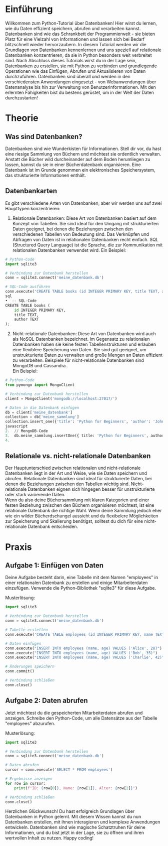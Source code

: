# Einführung
Willkommen zum Python-Tutorial über Datenbanken! Hier wirst du lernen, wie du Daten effizient speichern, abrufen und verarbeiten kannst. Datenbanken sind wie das Schrankbett der Programmierwelt - sie bieten Platz für eine Vielzahl von Informationen und lassen sich bei Bedarf blitzschnell wieder hervorzaubern. In diesem Tutorial werden wir die Grundlagen von Datenbanken kennenlernen und uns speziell auf relationale Datenbanken konzentrieren, da sie in Python besonders weit verbreitet sind.
Nach Abschluss dieses Tutorials wirst du in der Lage sein, Datenbanken zu erstellen, sie mit Python zu verbinden und grundlegende Operationen wie das Einfügen, Abrufen und Aktualisieren von Daten durchzuführen. Datenbanken sind überall und werden in den verschiedensten Anwendungen eingesetzt - von Webanwendungen über Datenanalyse bis hin zur Verwaltung von Benutzerinformationen. Mit den erlernten Fähigkeiten bist du bestens gerüstet, um in der Welt der Daten durchzustarten!
# Theorie
## Was sind Datenbanken?
Datenbanken sind wie Wunderkisten für Informationen. Stell dir vor, du hast eine riesige Sammlung von Büchern und möchtest sie ordentlich verwalten. Anstatt die Bücher wild durcheinander auf dem Boden herumliegen zu lassen, kannst du sie in einer Bücherdatenbank organisieren. Eine Datenbank ist im Grunde genommen ein elektronisches Speichersystem, das strukturierte Informationen enthält.
## Datenbankarten
Es gibt verschiedene Arten von Datenbanken, aber wir werden uns auf zwei Haupttypen konzentrieren:
1.	Relationale Datenbanken: Diese Art von Datenbanken basiert auf dem Konzept von Tabellen. Sie sind ideal für den Umgang mit strukturierten Daten geeignet, bei denen die Beziehungen zwischen den verschiedenen Tabellen von Bedeutung sind. Das Verknüpfen und Abfragen von Daten ist in relationalen Datenbanken recht einfach. SQL (Structured Query Language) ist die Sprache, die zur Kommunikation mit relationalen Datenbanken verwendet wird.
Ein Beispiel:
```python
# Python-Code
import sqlite3

# Verbindung zur Datenbank herstellen
conn = sqlite3.connect('meine_datenbank.db')

# SQL-Code ausführen
conn.execute('CREATE TABLE books (id INTEGER PRIMARY KEY, title TEXT, author TEXT)')
sql
•  -- SQL-Code
CREATE TABLE books (
    id INTEGER PRIMARY KEY,
    title TEXT,
    author TEXT
);
```
2.  Nicht-relationale Datenbanken: Diese Art von Datenbanken wird auch als NoSQL-Datenbanken bezeichnet. Im Gegensatz zu relationalen Datenbanken haben sie keine festen Tabellenstrukturen und erlauben eine flexiblere Speicherung von Daten. Sie sind gut geeignet, um unstrukturierte Daten zu verwalten und große Mengen an Daten effizient zu verarbeiten. Beispiele für nicht-relationale Datenbanken sind MongoDB und Cassandra. <br>
Ein Beispiel:
```python
# Python-Code
from pymongo import MongoClient

# Verbindung zur Datenbank herstellen
client = MongoClient('mongodb://localhost:27017/')

# Daten in die Datenbank einfügen
db = client['meine_datenbank']
collection = db['meine_sammlung']
collection.insert_one({'title': 'Python for Beginners', 'author': 'John Smith'})
javascript
2.	// MongoDB-Code
3.	db.meine_sammlung.insertOne({ title: 'Python for Beginners', author: 'John Smith' });
4.	
```
## Relationale vs. nicht-relationale Datenbanken
Der Hauptunterschied zwischen relationalen und nicht-relationale Datenbanken liegt in der Art und Weise, wie sie Daten speichern und abrufen. Relationale Datenbanken sind ideal für strukturierte Daten, bei denen die Beziehungen zwischen den Tabellen wichtig sind. Nicht-relationale Datenbanken eignen sich hingegen besser für unstrukturierte oder stark variierende Daten. <br>
Wenn du also deine Büchersammlung mit klaren Kategorien und einer festen Beziehung zwischen den Büchern organisieren möchtest, ist eine relationale Datenbank die richtige Wahl. Wenn deine Sammlung jedoch eher wie ein wilder Bücherdschungel aussieht und du flexibelere Möglichkeiten zur Speicherung und Skalierung benötigst, solltest du dich für eine nicht-relationale Datenbank entscheiden. <br>
# Praxis
## Aufgabe 1: Einfügen von Daten
Deine Aufgabe besteht darin, eine Tabelle mit dem Namen "employees" in einer relationalen Datenbank zu erstellen und einige Mitarbeiterdaten einzufügen. Verwende die Python-Bibliothek "sqlite3" für diese Aufgabe. <br>

Musterlösung:

```python
import sqlite3

# Verbindung zur Datenbank herstellen
conn = sqlite3.connect('meine_datenbank.db')

# Tabelle erstellen
conn.execute('CREATE TABLE employees (id INTEGER PRIMARY KEY, name TEXT, age INTEGER)')

# Daten einfügen
conn.execute("INSERT INTO employees (name, age) VALUES ('Alice', 28)")
conn.execute("INSERT INTO employees (name, age) VALUES ('Bob', 35)")
conn.execute("INSERT INTO employees (name, age) VALUES ('Charlie', 42)")

# Änderungen speichern
conn.commit()

# Verbindung schließen
conn.close()
```

## Aufgabe 2: Daten abrufen
Jetzt möchtest du die gespeicherten Mitarbeiterdaten abrufen und anzeigen. Schreibe den Python-Code, um alle Datensätze aus der Tabelle "employees" abzurufen. <br>

Musterlösung: 

```python
import sqlite3

# Verbindung zur Datenbank herstellen
conn = sqlite3.connect('meine_datenbank.db')

# Daten abrufen
cursor = conn.execute('SELECT * FROM employees')

# Ergebnisse anzeigen
for row in cursor:
    print(f"ID: {row[0]}, Name: {row[1]}, Alter: {row[2]}")

# Verbindung schließen
conn.close()
```
Herzlichen Glückwunsch! Du hast erfolgreich Grundlagen über Datenbanken in Python gelernt. Mit diesem Wissen kannst du nun Datenbanken erstellen, mit ihnen interagieren und komplexe Anwendungen entwickeln. Datenbanken sind wie magische Schatztruhen für deine Informationen, und du bist jetzt in der Lage, sie zu öffnen und ihren wertvollen Inhalt zu nutzen. Happy coding!
